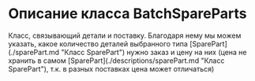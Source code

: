# Описание класса BatchSpareParts
<p>Класс, связывающий детали и поставку. Благодаря нему мы можем указать, какое количество деталей выбранного типа [SparePart](./sparePart.md "Класс SparePart") нужно заказ и цену на них (цена не хранить в самом [SparePart](./descriptions/sparePart.md "Класс SparePart"), т.к. в разных поставках цена может отличаться)</p>
